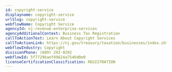 ```yaml
---
id: copyright-service
displayname: copyright-service
urlSlug: copyright-service
webflowName: Copyright Service
agencyId: nj-revenue-enterprise-services
agencyAdditionalContext: Business Tax Registration
callToActionText: Learn About Copyright Services
callToActionLink: https://nj.gov/treasury/taxation/businesses/index.shtml
webflowIndustry: Copyright
divisionPhone: (609) 292-9292
webflowId: 5f77296aef49624a7546d0e0
licenseCertificationClassification: REGISTRATION
---
```


